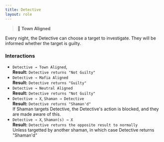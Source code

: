 ```yaml
---
title: Detective
layout: role
---
```


> **🏡 Town Aligned**

Every night, the Detective can choose a target to investigate. They will be informed whether the target is guilty.

### Interactions
- `Detective → Town Aligned`,  
 **Result:** `Detective returns "Not Guilty"`
- `Detective → Mafia Aligned`  
 **Result:** `Detective returns "Guilty"`
- `Detective → Neutral Aligned`  
 **Result:** `Detective returns "Not Guilty"`
- `Detective → X`, `Shaman → Detective`  
 **Result:** `Detective returns "Shaman'd"`  
 If Shaman targets Detective, the Detective's action is blocked, and they are made aware of this.  
- `Detective → X`, `Shaman(s) → X`  
**Result:** `Detective returns the opposite result to normally`  
Unless targetted by another shaman, in which case Detective returns "Shaman'd"